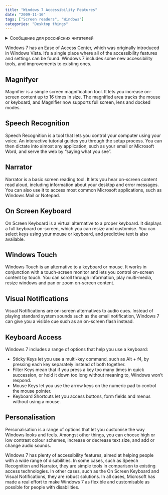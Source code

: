 ```yaml
---
title: "Windows 7 Accessibility Features"
date: "2009-11-16"
tags: ["Screen readers", "Windows"]
categories: "Desktop things"
---
```


<details>
		<summary lang="ru">Сообщение для российских читателей</summary>

<p lang="ru">
Здравствуйте российские читатели. Ваша страна платит высокую цену за вторжение Путина в Украину. Путин лжет вам; не верьте кремлевской пропаганде. В России
нет свободных СМИ, а интернет подвергается цензуре, потому что Путин не хочет, чтобы вы знали правду. За постыдное поведение Путина заплатят не только
украинцы, но и добрые люди России. Пожалуйста, не допустите этого!
</p>

<p>
Hello Russian readers. Your country is paying a high price for Putin's invasion of Ukraine. Putin is lying to you; do not believe the Kremlin propaganda. There is no free media in Russia and the internet is censored because Putin doesn't want you to know the truth. It is not only the Ukrainians that will pay the price of Putin's shameful behaviour, so will the good people of Russia. Please do not let this happen!
</p>
</details>

Windows 7 has an Ease of Access Center, which was originally introduced in Windows Vista. It’s a single place where all of the accessibility features and settings can be found. Windows 7 includes some new accessibility tools, and improvements to existing ones.

## Magnifyer

Magnifier is a simple screen magnification tool. It lets you increase on-screen content up to 16 times in size. The magnified area tracks the mouse or keyboard, and Magnifier now supports full screen, lens and docked modes.

## Speech Recognition

Speech Recognition is a tool that lets you control your computer using your voice. An interactive tutorial guides you through the setup process. You can then dictate into almost any application, such as your email or Microsoft Word, and serve the web by “saying what you see”.

## Narrator

Narrator is a basic screen reading tool. It lets you hear on-screen content read aloud, including information about your desktop and error messages. You can also use it to access most common Microsoft applications, such as Windows Mail or Notepad.

## On Screen Keyboard

On Screen Keyboard is a virtual alternative to a proper keyboard. It displays a full keyboard on-screen, which you can resize and customise. You can select keys using your mouse or keyboard, and predictive text is also available.

## Windows Touch

Windows Touch is an alternative to a keyboard or mouse. It works in conjunction with a touch-screen monitor and lets you control on-screen content by touch. You can scroll through information, play multi-media, resize windows and pan or zoom on-screen content.

## Visual Notifications

Visual Notifications are on-screen alternatives to audio cues. Instead of playing standard system sounds such as the email notification, Windows 7 can give you a visible cue such as an on-screen flash instead.

## Keyboard Access

Windows 7 includes a range of options that help you use a keyboard:

* Sticky Keys let you use a multi-key command, such as Alt + f4, by pressing each key separately instead of both together.
* Filter Keys mean that if you press a key too many times in quick succession, or hold it down too long without meaning to, Windows won’t respond.
* Mouse Keys let you use the arrow keys on the numeric pad to control the mouse pointer.
* Keyboard Shortcuts let you access buttons, form fields and menus without using a mouse.

## Personalisation

Personalisation is a range of options that let you customise the way Windows looks and feels. Amongst other things, you can choose high or low contrast colour schemes, increase or decrease text size, and add or change audio sounds.

Windows 7 has plenty of accessibility features, aimed at helping people with a wide range of disabilities. In some cases, such as Speech Recognition and Narrator, they are simple tools in comparison to existing access technologies. In other cases, such as the On Screen Keyboard and Visual Notifications, they are robust solutions. In all cases, Microsoft has made a real effort to make Windows 7 as flexible and customisable as possible for people with disabilities.
